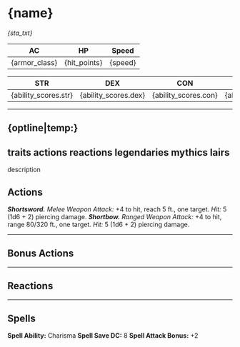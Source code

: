 # {name}
_{sta_txt}_

| AC | HP | Speed |
|:---:|:---:|:---:|
| {armor_class} | {hit_points} | {speed} |

| STR | DEX | CON | INT | WIS | CHA |
|:---:|:---:|:---:|:---:|:---:|:---:|
| {ability_scores.str} | {ability_scores.dex} | {ability_scores.con} | {ability_scores.int} | {ability_scores.wis} | {ability_scores.cha} |

---
{optline|temp:}
---
traits
actions
reactions
legendaries
mythics
lairs
---
description

## Actions
_**Shortsword.**_ _Melee Weapon Attack:_ +4 to hit, reach 5 ft., one target. _Hit:_ 5 (1d6 + 2) piercing damage.
_**Shortbow.**_ _Ranged Weapon Attack:_ +4 to hit, range 80/320 ft., one target. _Hit:_ 5 (1d6 + 2) piercing damage.

---
## Bonus Actions

---
## Reactions

---
## Spells
**Spell Ability:** Charisma
**Spell Save DC:** 8
**Spell Attack Bonus:** +2


